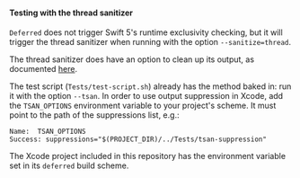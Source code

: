 #### Testing with the thread sanitizer

`Deferred` does not trigger Swift 5's runtime exclusivity checking, but it will trigger the thread sanitizer when running with the option `--sanitize=thread`.

The thread sanitizer does have an option to clean up its output, as documented [here](https://github.com/google/sanitizers/wiki/ThreadSanitizerSuppressions).

The test script (`Tests/test-script.sh`) already has the method baked in: run it with the option `--tsan`. In order to use output suppression in Xcode, add the `TSAN_OPTIONS` environment variable to your project's scheme. It must point to the path of the suppressions list, e.g.:
```
Name:  TSAN_OPTIONS
Success: suppressions="$(PROJECT_DIR)/../Tests/tsan-suppression"
```
The Xcode project included in this repository has the environment variable set in its `deferred` build scheme.
